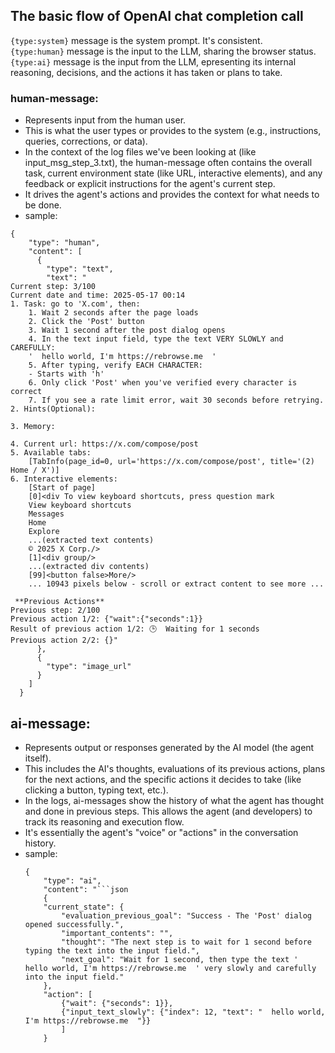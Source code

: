 ## The basic flow of OpenAI chat completion call

`{type:system}` message is the system prompt. It's consistent.   
`{type:human}` message is the input to the LLM, sharing the browser status.   
`{type:ai}` message is the input from the LLM, epresenting its internal reasoning, decisions, and the actions it has taken or plans to take.

### human-message:
- Represents input from the human user.
- This is what the user types or provides to the system (e.g., instructions, queries, corrections, or data).
- In the context of the log files we've been looking at (like input_msg_step_3.txt), the human-message often contains the overall task, current environment state (like URL, interactive elements), and any feedback or explicit instructions for the agent's current step.
- It drives the agent's actions and provides the context for what needs to be done.
- sample: 
```
{
    "type": "human",
    "content": [
      {
        "type": "text",
        "text": "
Current step: 3/100
Current date and time: 2025-05-17 00:14
1. Task: go to 'X.com', then:
    1. Wait 2 seconds after the page loads
    2. Click the 'Post' button
    3. Wait 1 second after the post dialog opens
    4. In the text input field, type the text VERY SLOWLY and CAREFULLY:
    '  hello world, I'm https://rebrowse.me  '
    5. After typing, verify EACH CHARACTER:
    - Starts with 'h'
    6. Only click 'Post' when you've verified every character is correct
    7. If you see a rate limit error, wait 30 seconds before retrying. 
2. Hints(Optional): 

3. Memory: 

4. Current url: https://x.com/compose/post
5. Available tabs:
    [TabInfo(page_id=0, url='https://x.com/compose/post', title='(2) Home / X')]
6. Interactive elements:
    [Start of page]
    [0]<div To view keyboard shortcuts, press question mark
    View keyboard shortcuts
    Messages
    Home
    Explore
    ...(extracted text contents)
    © 2025 X Corp./>
    [1]<div group/>
    ...(extracted div contents)
    [99]<button false>More/>
    ... 10943 pixels below - scroll or extract content to see more ...

 **Previous Actions** 
Previous step: 2/100 
Previous action 1/2: {"wait":{"seconds":1}}
Result of previous action 1/2: 🕒  Waiting for 1 seconds
Previous action 2/2: {}"
      },
      {
        "type": "image_url"
      }
    ]
  }
```

## ai-message:
- Represents output or responses generated by the AI model (the agent itself).
- This includes the AI's thoughts, evaluations of its previous actions, plans for the next actions, and the specific actions it decides to take (like clicking a button, typing text, etc.).
- In the logs, ai-messages show the history of what the agent has thought and done in previous steps. This allows the agent (and developers) to track its reasoning and execution flow.
- It's essentially the agent's "voice" or "actions" in the conversation history.
- sample: 
    ```
    {
        "type": "ai",
        "content": "```json
        {
        "current_state": {
            "evaluation_previous_goal": "Success - The 'Post' dialog opened successfully.",
            "important_contents": "",
            "thought": "The next step is to wait for 1 second before typing the text into the input field.",
            "next_goal": "Wait for 1 second, then type the text '  hello world, I'm https://rebrowse.me  ' very slowly and carefully into the input field."
        },
        "action": [
            {"wait": {"seconds": 1}},
            {"input_text_slowly": {"index": 12, "text": "  hello world, I'm https://rebrowse.me  "}}
            ]
        }
    ```